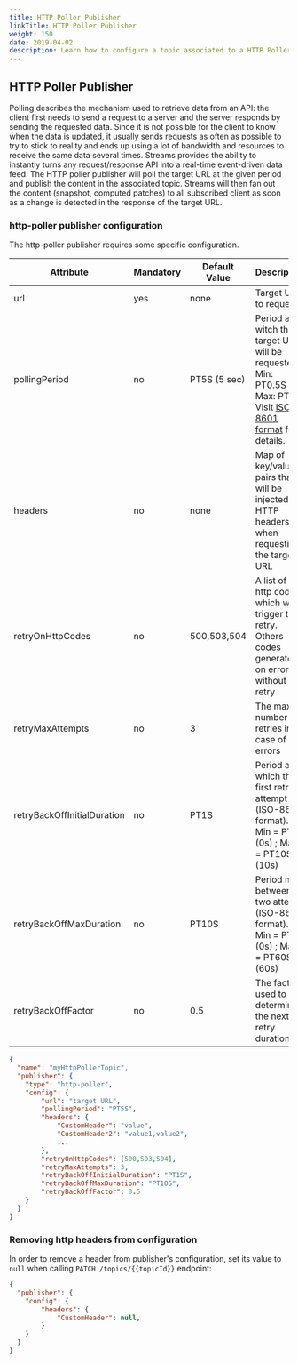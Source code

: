 ```yaml
---
title: HTTP Poller Publisher
linkTitle: HTTP Poller Publisher
weight: 150
date: 2019-04-02
description: Learn how to configure a topic associated to a HTTP Poller publisher.
---
```


## HTTP Poller Publisher

Polling describes the mechanism used to retrieve data from an API: the client first needs to send a request to a server and the server responds by sending the requested data.
Since it is not possible for the client to know when the data is updated, it usually sends requests as often as possible to try to stick to reality and ends up using a lot of bandwidth and resources to receive the same data several times.
Streams provides the ability to instantly turns any request/response API into a real-time event-driven data feed: The HTTP poller publisher will poll the target URL at the given period and publish the content in the associated topic.
Streams will then fan out the content (snapshot, computed patches) to all subscribed client as soon as a change is detected in the response of the target URL.

### http-poller publisher configuration

The http-poller publisher requires some specific configuration.

| Attribute                     | Mandatory | Default Value  | Description            |
| ----------------------------- | --------- | -------------- | ---------------------- |
| url                           | yes       | none           | Target URL to request  |
| pollingPeriod                 | no        | PT5S (5 sec)   | Period at witch the target URL will be requested. Min: PT0.5S Max: PT1H. Visit [ISO-8601 format](https://en.wikipedia.org/wiki/ISO_8601#Durations) for details. |
| headers                       | no        | none           | Map of key/value pairs that will be injected as HTTP headers when requesting the target URL |
| retryOnHttpCodes              | no        | 500,503,504    | A list of http codes which will trigger the retry. Others codes generate on error without any retry |
| retryMaxAttempts              | no        | 3              | The max number of retries in case of errors |
| retryBackOffInitialDuration   | no        | PT1S           | Period after which the first retry is attempt (ISO-8601 format).  Min = PT0S (0s) ; Max = PT10S (10s) |
| retryBackOffMaxDuration       | no        | PT10S          | Period max between two attempt (ISO-8601 format). Min = PT0S (0s) ; Max = PT60S (60s) |
| retryBackOffFactor            | no        | 0.5            | The factor used to determine the next retry duration |

```json
{
  "name": "myHttpPollerTopic",
  "publisher": {
    "type": "http-poller",
    "config": {
        "url": "target URL",
        "pollingPeriod": "PT5S",
        "headers": {
            "CustomHeader": "value",
            "CustomHeader2": "value1,value2",
            ...
        },
        "retryOnHttpCodes": [500,503,504],
        "retryMaxAttempts": 3,
        "retryBackOffInitialDuration": "PT1S",
        "retryBackOffMaxDuration": "PT10S",
        "retryBackOffFactor": 0.5
    }
  }
}
```

### Removing http headers from configuration

In order to remove a header from publisher's configuration, set its value to `null` when calling `PATCH /topics/{{topicId}}` endpoint:

```json
{
  "publisher": {
    "config": {
        "headers": {
            "CustomHeader": null,
        }
    }
  }
}
```
